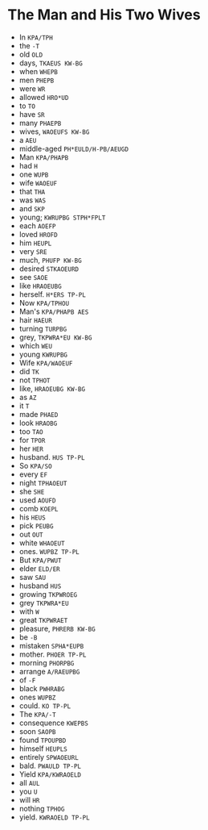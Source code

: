 # The Man and His Two Wives

* In `KPA/TPH`
* the `-T`
* old `OLD`
* days, `TKAEUS KW-BG`
* when `WHEPB`
* men `PHEPB`
* were `WR`
* allowed `HRO*UD`
* to `TO`
* have `SR`
* many `PHAEPB`
* wives, `WAOEUFS KW-BG`
* a `AEU`
* middle-aged `PH*EULD/H-PB/AEUGD`
* Man `KPA/PHAPB`
* had `H`
* one `WUPB`
* wife `WAOEUF`
* that `THA`
* was `WAS`
* and `SKP`
* young; `KWRUPBG STPH*FPLT`
* each `AOEFP`
* loved `HROFD`
* him `HEUPL`
* very `SRE`
* much, `PHUFP KW-BG`
* desired `STKAOEURD`
* see `SAOE`
* like `HRAOEUBG`
* herself. `H*ERS TP-PL`
* Now `KPA/TPHOU`
* Man's `KPA/PHAPB AES`
* hair `HAEUR`
* turning `TURPBG`
* grey, `TKPWRA*EU KW-BG`
* which `WEU`
* young `KWRUPBG`
* Wife `KPA/WAOEUF`
* did `TK`
* not `TPHOT`
* like, `HRAOEUBG KW-BG`
* as `AZ`
* it `T`
* made `PHAED`
* look `HRAOBG`
* too `TAO`
* for `TPOR`
* her `HER`
* husband. `HUS TP-PL`
* So `KPA/SO`
* every `EF`
* night `TPHAOEUT`
* she `SHE`
* used `AOUFD`
* comb `KOEPL`
* his `HEUS`
* pick `PEUBG`
* out `OUT`
* white `WHAOEUT`
* ones. `WUPBZ TP-PL`
* But `KPA/PWUT`
* elder `ELD/ER`
* saw `SAU`
* husband `HUS`
* growing `TKPWROEG`
* grey `TKPWRA*EU`
* with `W`
* great `TKPWRAET`
* pleasure, `PHRERB KW-BG`
* be `-B`
* mistaken `SPHA*EUPB`
* mother. `PHOER TP-PL`
* morning `PHORPBG`
* arrange `A/RAEUPBG`
* of `-F`
* black `PWHRABG`
* ones `WUPBZ`
* could. `KO TP-PL`
* The `KPA/-T`
* consequence `KWEPBS`
* soon `SAOPB`
* found `TPOUPBD`
* himself `HEUPLS`
* entirely `SPWAOEURL`
* bald. `PWAULD TP-PL`
* Yield `KPA/KWRAOELD`
* all `AUL`
* you `U`
* will `HR`
* nothing `TPHOG`
* yield. `KWRAOELD TP-PL`
